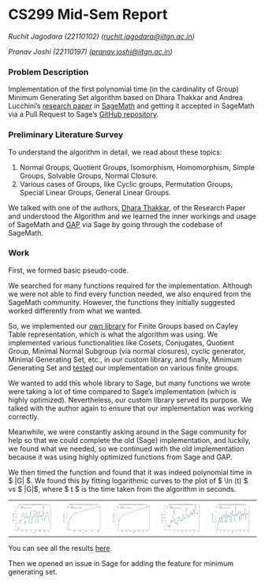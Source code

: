 # CS299 Mid-Sem Report

*Ruchit Jagodara (22110102) (ruchit.jagodara@iitgn.ac.in)* 

*Pranav Joshi (22110197) (pranav.joshi@iitgn.ac.in)*

### **Problem Description**

Implementation of the first polynomial time (in the cardinality of Group) Minimum Generating Set algorithm based on Dhara Thakkar and Andrea Lucchini’s [research paper](https://www.sciencedirect.com/science/article/pii/S0021869323005720?via%3Dihub) in [SageMath](https://www.sagemath.org/) and getting it accepted in SageMath via a Pull Request to Sage’s [GitHub repository](https://github.com/sagemath/sage).

### **Preliminary Literature Survey**

To understand the algorithm in detail, we read about these topics:

1. Normal Groups, Quotient Groups, Isomorphism, Homomorphism, Simple Groups, Solvable Groups, Normal Closure.
2. Various cases of Groups, like Cyclic groups, Permutation Groups, Special Linear Groups, General Linear Groups.

We talked with one of the authors, [Dhara Thakkar](https://sites.google.com/iitgn.ac.in/dharathakkar), of the Research Paper and understood the Algorithm and we learned the inner workings and usage of SageMath and [GAP](https://www.gap-system.org/) via Sage by going through the codebase of SageMath.

### **Work**

First, we formed basic pseudo-code.

We searched for many functions required for the implementation. Although we were not able to find every function needed, we also enquired from the SageMath community. However, the functions they initially suggested worked differently from what we wanted.

So, we implemented our [own library](https://github.com/pranav-joshi-iitgn/Group/blob/main/Groups.py) for Finite Groups based on Cayley Table representation, which is what the algorithm was using. We implemented various functionalities like Cosets, Conjugates, Quotient Group, Minimal Normal Subgroup (via normal closures), cyclic generator, Minimal Generating Set, etc., in our custom library, and finally, Minimum Generating Set and [tested](https://github.com/pranav-joshi-iitgn/Group/blob/main/Groups.ipynb) our implementation on various finite groups.

We wanted to add this whole library to Sage, but many functions we wrote were taking a lot of time compared to Sage’s implementation (which is highly optimized). Nevertheless, our custom library served its purpose. We talked with the author again to ensure that our implementation was working correctly.

Meanwhile, we were constantly asking around in the Sage community for help so that we could complete the old (Sage) implementation, and luckily, we found what we needed, so we continued with the old implementation because it was using highly optimized functions from Sage and GAP.

We then timed the function and found that it was indeed polynomial time in $ |G| $. We found this by fitting logarithmic curves to the plot of $ \ln (t) $ vs $ |G|$, where $ t $ is the time taken from the algorithm in seconds.
<table>
<tr>
<td><img src=Plots/Figure_1.png></td>
<td><img src=Plots/Figure_2.png></td>
<td><img src=Plots/Figure_3.png></td>
<td><img src=Plots/Figure_4.png></td>
<td><img src=Plots/Figure_5.png></td>
</tr>
</table>

You can see all the results [here](https://github.com/pranav-joshi-iitgn/Group/tree/main/Plots).

Then we opened an issue in Sage for adding the feature for minimum generating set.
